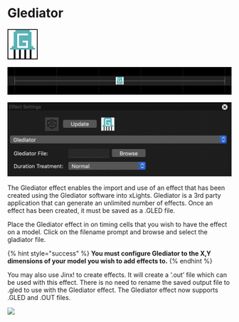# Glediator

![Icon](<../../.gitbook/assets/image (304).png>)

![Sequencer Grid](<../../.gitbook/assets/image (87) (1).png>)

![](<../../.gitbook/assets/image (189).png>)

The Glediator effect enables the import and use of an effect that has been created using the Glediator software into xLights. Glediator is a 3rd party application that can generate an unlimited number of effects. Once an effect has been created, it must be saved as a .GLED file.

Place the Glediator effect in on timing cells that you wish to have the effect on a model. Click on the filename prompt and browse and select the gladiator file.

{% hint style="success" %}
**You must configure Glediator to the X,Y dimensions of your model you wish to add effects to.**
{% endhint %}

You may also use Jinx! to create effects. It will create a ‘.out’ file which can be used with this effect. There is no need to rename the saved output file to .gled to use with the Glediator effect. The Glediator effect now supports .GLED and .OUT files.

![](https://lh4.googleusercontent.com/rJFHc6iFjomvGp3JI8Gl6figZZR5bdKz-ZvfaUIUgyZkbJeESwhPDPzOde\_O4aYYiSF0iSdMgVqCXnqe6qlDI4rODO7ZTeG2Ry3CdhNDnoOXhU0srOgD5BOZaYevhGioqrmibYjY)
